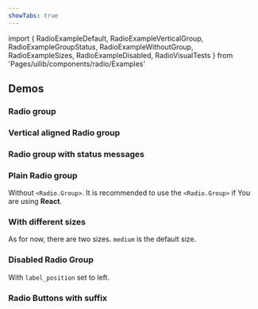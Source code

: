 ```yaml
---
showTabs: true
---
```


import {
RadioExampleDefault,
RadioExampleVerticalGroup,
RadioExampleGroupStatus,
RadioExampleWithoutGroup,
RadioExampleSizes,
RadioExampleDisabled,
RadioVisualTests
} from 'Pages/uilib/components/radio/Examples'

## Demos

### Radio group

<RadioExampleDefault />

### Vertical aligned Radio group

<RadioExampleVerticalGroup />

### Radio group with status messages

<RadioExampleGroupStatus />

### Plain Radio group

Without `<Radio.Group>`. It is recommended to use the `<Radio.Group>` if You are using **React**.

<RadioExampleWithoutGroup />

### With different sizes

As for now, there are two sizes. `medium` is the default size.

<RadioExampleSizes />

### Disabled Radio Group

With `label_position` set to left.

<RadioExampleDisabled />

### Radio Buttons with suffix

<RadioExampleSuffix />

<RadioVisualTests />
